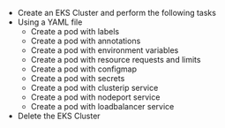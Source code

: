 - Create an EKS Cluster and perform the following tasks
- Using a YAML file
    - Create a pod with labels
    - Create a pod with annotations
    - Create a pod with environment variables
    - Create a pod with resource requests and limits
    - Create a pod with configmap
    - Create a pod with secrets
    - Create a pod with clusterip service
    - Create a pod with nodeport service
    - Create a pod with loadbalancer service
- Delete the EKS Cluster